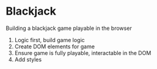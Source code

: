 # Blackjack

Building a blackjack game playable in the browser

1. Logic first, build game logic
2. Create DOM elements for game
3. Ensure game is fully playable, interactable in the DOM
4. Add styles 